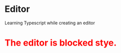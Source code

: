 # Editor
Learning Typescript while creating an editor

<h1 style="color:red">The editor is blocked stye.</h1>
